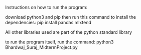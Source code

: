 Instructions on how to run the program:

download python3 and pip then run this command to install the dependencies: pip install pandas mlxtend

All other libraries used are part of the python standard library

to run the program itself, run the command: python3 Bhardwaj_Suraj_MidtermProject.py
